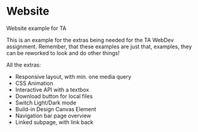# Website
Website example for TA

This is an example for the extras being needed for the TA WebDev assignment.
Remember, that these examples are just that, examples, they can be reworked to look and do other things!

All the extras:
- Responsive layout, with min. one media query
- CSS Animation
- Interactive API with a textbox	
- Download button for local files
- Switch Light/Dark mode
- Build-in Design Canvas Element
- Navigation bar page overview
- Linked subpage, with link back
